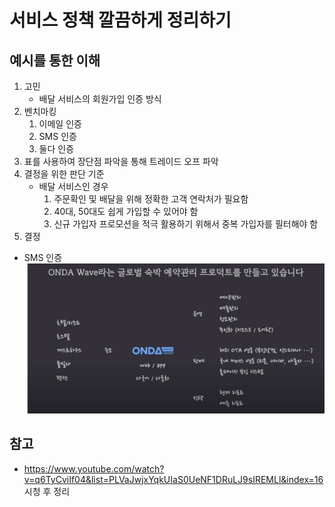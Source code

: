 # 서비스 정책 깔끔하게 정리하기

## 예시를 통한 이해
 1. 고민
    - 배달 서비스의 회원가입 인증 방식
 2. 벤치마킹
    1. 이메일 인증
    2. SMS 인증
    3. 둘다 인증
 3. 표를 사용하여 장단점 파악을 통해 트레이드 오프 파악
 4. 결정을 위한 판단 기준 
    - 배달 서비스인 경우
        1. 주문확인 및 배달을 위해 정확한 고객 연락처가 필요함
        2. 40대, 50대도 쉽게 가입할 수 있어야 함
        3. 신규 가입자 프로모션을 적극 활용하기 위해서 중복 가입자를 필터해야 함
 5. 결정
  - SMS 인증
    ![예시](./img/3.png)

## 참고
 - https://www.youtube.com/watch?v=q6TyCviIf04&list=PLVaJwjxYqkUIaS0UeNF1DRuLJ9sIREMLl&index=16 시청 후 정리